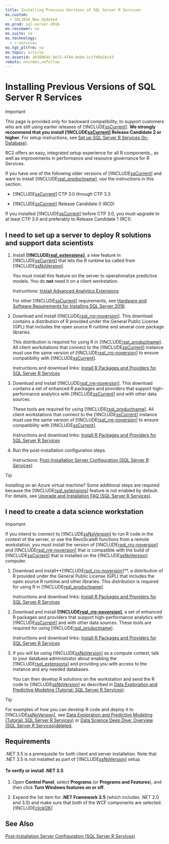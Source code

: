```yaml
---
title: Installing Previous Versions of SQL Server R Services
ms.custom: 
  - SQL2016_New_Updated
ms.prod: sql-server-2016
ms.reviewer: na
ms.suite: na
ms.technology: 
  - r-services
ms.tgt_pltfrm: na
ms.topic: article
ms.assetid: 48380645-9e72-4744-bebb-1c1fd8a18c43
robots: noindex,nofollow
---
```

# Installing Previous Versions of SQL Server R Services
    
> [!IMPORTANT]  
>  This page is provided only for backward compatibility, to support customers who are still using earlier releases of [!INCLUDE[ssCurrent](../../Topics/TopicNameContainA/includes/ssCurrent_md.md)]. **We strongly recommend that you install [!INCLUDE[ssCurrent](../../Topics/TopicNameContainA/includes/ssCurrent_md.md)] Release Candidate 2 or higher**.   For setup instructions, see [Set up SQL Server R Services &#40;In-Database&#41;](../../Topics/TopicNameNotContainA/Set-up-SQL-Server-R-Services--In-Database-.md).  
>   
>  RC2 offers an easy, integrated setup experience for all R components., as well as improvements in performance and resource governance for R Services.  
  
 If you have one of the following older versions of [!INCLUDE[ssCurrent](../../Topics/TopicNameContainA/includes/ssCurrent_md.md)] and want to install [!INCLUDE[rsql_productname](../../Topics/TopicNameContainA/includes/rsql_productname_md.md)], use the instructions in this section.  
  
-   [!INCLUDE[ssCurrent](../../Topics/TopicNameContainA/includes/ssCurrent_md.md)] CTP 3.0 through CTP 3.3  
  
-   [!INCLUDE[ssCurrent](../../Topics/TopicNameContainA/includes/ssCurrent_md.md)] Release Candidate 0 (RC0)  
  
 If you installed [!INCLUDE[ssCurrent](../../Topics/TopicNameContainA/includes/ssCurrent_md.md)] before CTP 3.0, you must upgrade to at least CTP 3.0 and preferably to Release Candidate 1 (RC1).  
  
## I need to set up a server to deploy R solutions and support data scientists  
  
1.  Install **[!INCLUDE[rsql_extensions](../../Topics/TopicNameNotContainA/includes/rsql_extensions_md.md)]**, a new feature in [!INCLUDE[ssCurrent](../../Topics/TopicNameContainA/includes/ssCurrent_md.md)] that lets the R runtime be called from [!INCLUDE[ssNoVersion](../../Topics/TopicNameContainA/includes/ssNoVersion_md.md)].  
  
     You must install this feature on the server to operationalize predictive models. You do **not** need it on a client workstation.  
  
     Instructions: [Install Advanced Analytics Extensions](../../Topics/TopicNameNotContainA/Install-Advanced-Analytics-Extensions.md)  
  
     For other [!INCLUDE[ssCurrent](../../Topics/TopicNameContainA/includes/ssCurrent_md.md)] requirements, see [Hardware and Software Requirements for Installing SQL Server 2016](../../Topics/TopicNameNotContainA/Hardware-and-Software-Requirements-for-Installing-SQL-Server-2016.md).  
  
2.  Download and install [!INCLUDE[rsql_rro-noversion](../../Topics/TopicNameNotContainA/includes/rsql_rro-noversion_md.md)]. This download contains a distribution of R provided under the General Public License (GPL) that includes the open source R runtime and several core package libraries.  
  
     This distribution is required for using R in [!INCLUDE[rsql_productname](../../Topics/TopicNameContainA/includes/rsql_productname_md.md)]. All client workstations that connect to the [!INCLUDE[ssCurrent](../../Topics/TopicNameContainA/includes/ssCurrent_md.md)] instance must use the same version of [!INCLUDE[rsql_rro-noversion](../../Topics/TopicNameNotContainA/includes/rsql_rro-noversion_md.md)] to ensure compatibility with [!INCLUDE[ssCurrent](../../Topics/TopicNameContainA/includes/ssCurrent_md.md)].  
  
     Instructions and download links: [Install R Packages and Providers for SQL Server R Services](../../Topics/TopicNameNotContainA/Install-R-Packages-and-Providers-for-SQL-Server-R-Services.md)  
  
3.  Download and install [!INCLUDE[rsql_rre-noversion](../../Topics/TopicNameNotContainA/includes/rsql_rre-noversion_md.md)].  This download contains a set of enhanced R packages and providers that support high-performance analytics with [!INCLUDE[ssCurrent](../../Topics/TopicNameContainA/includes/ssCurrent_md.md)] and with other data sources.  
  
     These tools are required for using [!INCLUDE[rsql_productname](../../Topics/TopicNameContainA/includes/rsql_productname_md.md)]. All client workstations that connect to the [!INCLUDE[ssCurrent](../../Topics/TopicNameContainA/includes/ssCurrent_md.md)] instance must use the same version of [!INCLUDE[rsql_rre-noversion](../../Topics/TopicNameNotContainA/includes/rsql_rre-noversion_md.md)] to ensure compatibility with [!INCLUDE[ssCurrent](../../Topics/TopicNameContainA/includes/ssCurrent_md.md)].  
  
     Instructions and download links: [Install R Packages and Providers for SQL Server R Services](../../Topics/TopicNameNotContainA/Install-R-Packages-and-Providers-for-SQL-Server-R-Services.md)  
  
4.  Run the post-installation configuration steps.  
  
     Instructions: [Post-Installation Server Configuration &#40;SQL Server R Services&#41;](../../Topics/TopicNameNotContainA/Post-Installation-Server-Configuration--SQL-Server-R-Services-.md)  
  
> [!TIP]  
>  Installing on an Azure virtual machine? Some additional steps are required because the [!INCLUDE[rsql_extensions](../../Topics/TopicNameNotContainA/includes/rsql_extensions_md.md)] feature is not enabled by default. For details, see [Upgrade and Installation FAQ &#40;SQL Server R Services&#41;](../../Topics/TopicNameNotContainA/Upgrade-and-Installation-FAQ--SQL-Server-R-Services-.md).  
  
## I need to create a data science workstation  
  
> [!IMPORTANT]  
>  If you intend to connect to [!INCLUDE[ssNoVersion](../../Topics/TopicNameContainA/includes/ssNoVersion_md.md)] to run R code in the context of the server, or use the RevoScaleR functions from a remote workstation, you must install the version of [!INCLUDE[rsql_rro-noversion](../../Topics/TopicNameNotContainA/includes/rsql_rro-noversion_md.md)] and [!INCLUDE[rsql_rre-noversion](../../Topics/TopicNameNotContainA/includes/rsql_rre-noversion_md.md)] that is compatible with the build of [!INCLUDE[ssCurrent](../../Topics/TopicNameContainA/includes/ssCurrent_md.md)] that is installed on the [!INCLUDE[ssNoVersion](../../Topics/TopicNameContainA/includes/ssNoVersion_md.md)] computer.  
  
1.  Download and install**[!INCLUDE[rsql_rro-noversion](../../Topics/TopicNameNotContainA/includes/rsql_rro-noversion_md.md)]**, a distribution of R provided under the General Public License (GPL) that includes the open source R runtime and other libraries. This distribution is required for using R in [!INCLUDE[rsql_productname](../../Topics/TopicNameContainA/includes/rsql_productname_md.md)].  
  
     Instructions and download links: [Install R Packages and Providers for SQL Server R Services](../../Topics/TopicNameNotContainA/Install-R-Packages-and-Providers-for-SQL-Server-R-Services.md)  
  
2.  Download and install **[!INCLUDE[rsql_rre-noversion](../../Topics/TopicNameNotContainA/includes/rsql_rre-noversion_md.md)]**, a set of enhanced R packages and providers that support high-performance analytics with [!INCLUDE[ssCurrent](../../Topics/TopicNameContainA/includes/ssCurrent_md.md)] and with other data sources. These tools are required for using [!INCLUDE[rsql_productname](../../Topics/TopicNameContainA/includes/rsql_productname_md.md)].  
  
     Instructions  and download links: [Install R Packages and Providers for SQL Server R Services](../../Topics/TopicNameNotContainA/Install-R-Packages-and-Providers-for-SQL-Server-R-Services.md)  
  
3.  If you will be using [!INCLUDE[ssNoVersion](../../Topics/TopicNameContainA/includes/ssNoVersion_md.md)] as a compute context,  talk to your database administrator about enabling the [!INCLUDE[rsql_extensions](../../Topics/TopicNameNotContainA/includes/rsql_extensions_md.md)] and providing you with access to the instance and any needed databases.  
  
     You can then develop R solutions on the workstation and send the R code to [!INCLUDE[ssNoVersion](../../Topics/TopicNameContainA/includes/ssNoVersion_md.md)] as described in [Data Exploration and Predictive Modeling &#40;Tutorial: SQL Server R Services&#41;](../Topic/Data%20Exploration%20and%20Predictive%20Modeling%20\(Tutorial:%20SQL%20Server%20R%20Services\).md).  
  
> [!TIP]  
>  For examples of how you can develop R code and deploy it to [!INCLUDE[ssNoVersion](../../Topics/TopicNameContainA/includes/ssNoVersion_md.md)], see [Data Exploration and Predictive Modeling &#40;Tutorial: SQL Server R Services&#41;](../Topic/Data%20Exploration%20and%20Predictive%20Modeling%20\(Tutorial:%20SQL%20Server%20R%20Services\).md) or [Data Science Deep Dive: Overview &#40;SQL Server R Services&#41;deleted](../Topic/Data%20Science%20Deep%20Dive:%20Overview%20\(SQL%20Server%20R%20Services\)deleted.md).  
  
##  <a name="bkmk_Requirements"></a> Requirements  
 .NET 3.5 is a prerequisite for both client and server installation.   Note that .NET 3.5  is not installed as part of [!INCLUDE[ssNoVersion](../../Topics/TopicNameContainA/includes/ssNoVersion_md.md)] setup.  
  
#### To verify or install .NET 3.5  
  
1.  Open **Control Panel**, select **Programs** (or **Programs and Features**), and then click **Turn Windows features on or off**.  
  
2.  Expand the list item for **.NET Framework 3.5** (which includes .NET 2.0 and 3.0) and make sure that both of the WCF components are selected. [!INCLUDE[clickOK](../../Topics/TopicNameContainA/includes/clickOK_md.md)]  
  
## See Also  
 [Post-Installation Server Configuration &#40;SQL Server R Services&#41;](../../Topics/TopicNameNotContainA/Post-Installation-Server-Configuration--SQL-Server-R-Services-.md)  
  
  